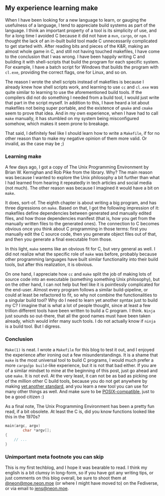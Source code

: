 ## My experience learning make
When I have been looking for a new language to learn, or gauging the
usefulness of a language, I tend to appreciate build systems as part
of the language. I think an important property of a tool is its
simplicity of use, and for a long time I avoided C because it did not
have a `mvn`, `cargo`, or `npm`. I thought the lack of an in-built
build tool made C unnecessarily complicated to get started with. After
reading bits and pieces of the K&R, making an almost whole game in C,
and still not having touched makefiles, I have come to the conclusion
that I was wrong. I have been happily writing C and building it with
shell-scripts that build the program for each specific system. For
example, I have a batch script for Windows that builds the program
with `cl.exe`, providing the correct flags, one for Linux, and so on.

The reason I wrote the shell scripts instead of makefiles is because I
already knew how shell scripts work, and learning to use `cc` and
`cl.exe` was quite similar to learning to use the aforementioned build
tools. If the compilers did not do something I needed from a build
tool, I would just write that part in the script myself. In addition
to this, I have heard a lot about makefiles not being super portable,
and the existence of `qmake` and `cmake` seem to prove that idea. And
in my own experience, when I have had to call `make` manually, it has
stumbled on my system being misconfigured somehow, which makes it seem
prone to breakage.

That said, I definitely feel like I should learn how to write a
`Makefile`, if for no other reason than to make my negative opinion of
them more valid. Or invalid, as the case may be ;)

### Learning make
A few days ago, I got a copy of The Unix Programming Environment by
Brian W. Kernighan and Rob Pike from the library. Why? The main reason
was because I wanted to explore the Unix philosophy a bit further than
what I had learned from hearing it repeatedly in tech articles and
social media (not much). The other reason was because I imagined it
would have a bit on `make`.

It does, sort-of. The eighth chapter is about writing a big program,
and has three digressions on `make`. Based on that, I got the
following impression of it: makefiles define dependencies between
generated and manually edited files, and how those dependencies
manifest (that is, how you get from the manually written files to the
generated ones). The connection to C becomes obvious once you think
about C programming in those terms: first you manually edit the C
source code, then you generate object files out of that, and then you
generate a final executable from those.

In this light, `make` seems like an obvious fit for C, but very
general as well. I did not realize what the specific role of `make`
was before, probably because other programming languages have built
similar functionality into their build tools, but after this
realization, it is obvious.

On one hand, I appreciate how `cc` and `make` split the job of making
lots of source code into an executable (something something Unix
philosophy), but on the other hand, I can not help but feel like it is
pointlessly complicated for the end-user. Almost every program follows
a similar build-pipeline, or could at least be refactored to fit, so
why not combine the functionalities to a singular build tool? Why do I
need to learn yet another syntax just to build my C? I imagine that is
what a lot of people thought, since at least a few trillion different
tools have been written to build a C program. I think. `Ninja` just
sounds so out-there, that all the good names must have been taken
already, which would infer many such tools. I do not actually know if
`ninja` is a build tool. But I digress.

### Conclusion
`Make(1)` is neat. I wrote a `Makefile` for this blog to test it out,
and I enjoyed the experience after ironing out a few
misunderstandings. It is a shame that `make` is the most universal
tool to build C programs, I would much prefer a more `cargo`/`go
build`-like experience, but it is not that bad either. If you are of a
similar mindset to mine at the beginning of this post, just go ahead
and use `make`. It is not evil. At the very least, it can not be as
bad as picking one of the million other C build tools, because you do
not get anywhere by making [yet another standard][xkcd], and you learn
a new tool you can use for many other things as well. And make sure to
be [POSIX-compatible][posix-make], just to be a good citizen :)

As a final note, The Unix Programming Environment has been a pretty
fun read, if a bit obsolete. At least the C is, did you know functions
looked like this in the 1970s?

```c
main(argc, argv)
        char *argv[];
{
    // ...
}
```

### Unimportant meta footnote you can skip
This is my first techblog, and I hope it was bearable to read. I think
my english is a bit clumsy in long-form, so if you have got any
writing tips, or just comments on this blog overall, be sure to shoot
them at [@neon@moe.neon.moe][fedi] (or where I might have moved to) on
the Fediverse, or via email to [jens@neon.moe][email].

[xkcd]: https://xkcd.com/927/ "Yeah, it is that one xkcd everyone always posts."
[posix-make]: http://pubs.opengroup.org/onlinepubs/9699919799/utilities/make.html
[fedi]: https://moe.neon.moe/@neon
[email]: mailto:jens@neon.moe
